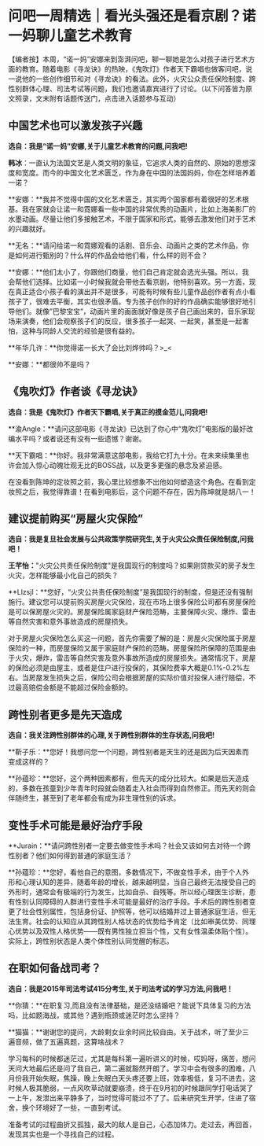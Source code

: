 # 问吧一周精选｜看光头强还是看京剧？诺一妈聊儿童艺术教育

【编者按】本周，“诺一妈”安娜来到澎湃问吧，聊一聊她是怎么对孩子进行艺术方面的教育。随着电影《寻龙诀》的热映，《鬼吹灯》作者天下霸唱也做客问吧，说一说他的一些创作细节和对《寻龙诀》的看法。此外，火灾公众责任保险制度、跨性别群体心理、司法考试等问题，我们也邀请嘉宾进行了讨论。（以下问答皆为原文照录，文末附有话题传送门，点击进入话题参与互动）

## 中国艺术也可以激发孩子兴趣

**选自：我是“诺一妈”安娜,关于儿童艺术教育的问题,问我吧!**

**韩冰**：一直认为法国文艺是人类文明的象征，它追求人类的自然的、原始的思想深度和宽度。而今的中国文化艺术匮乏，作为身在中国的法国妈妈，你在怎样培养着一诺？

**安娜：**我并不觉得中国的文化艺术匮乏，其实两个国家都有着很好的艺术根基。我在家就会让诺一和霓娜看一些中国的非常优秀的动画片，比如上海美影厂的水墨动画。尽量让他们多接触艺术，不限于国家和形式，能够去激发他们对于艺术的兴趣就好。

**无名：**请问给诺一和霓娜观看的话剧、音乐会、动画片之类的艺术作品，你是如何进行甄别的？什么样的作品会给他们看，什么样的则不会？

**安娜：**他们太小了，你跟他们商量，他们自己肯定就会选光头强。所以，我会帮他们选择。比如诺一小时候我就会带他去看京剧，他特别喜欢。另一方面，现在真正适合小孩子看的演出并不是很多，可能有时候有些儿童作品创作者有点小看孩子了，很难去平衡，其实也很矛盾。专为孩子创作的好的作品确实能够很好地引导他们。就像”巴黎宝宝“，动画片里的画面就好像是孩子自己画出来的，音乐家现场来演奏，他们会观察孩子们的反应，很多孩子一起哭、一起笑，甚至是一起害怕，这种与同龄人交流的经验是很有益的。

**年华几许：**你觉得诺一长大了会比刘烨帅吗？>\_<

**安娜：**都很帅不是吗？

## 《鬼吹灯》作者谈《寻龙诀》

**选自：我是《鬼吹灯》作者天下霸唱,关于真正的摸金范儿,问我吧!**

**渝Angle：**请问这部电影《寻龙诀》已达到了你心中“鬼吹灯”电影版的最好改编水平吗？或者说还有没有一些遗憾？谢谢。

**天下霸唱：**你好。我非常满意这部电影，我给它打九十分。在未来续集里也许会加入惊心动魄壮观无比的BOSS战，以及更多更强的悬念及紧迫感。

在没看到陈坤的定妆照之前，我心里比较想象不出他如何塑造这个角色。在看到定妆照之后，我觉得靠谱！在看到电影后，这个问题不存在，因为陈坤就是胡八一！

## 建议提前购买“房屋火灾保险”

**选自：我是复旦社会发展与公共政策学院研究生,关于火灾公众责任保险制度,问我吧！**

**王芊怡：**"火灾公共责任保险制度"是我国现行的制度吗？如果刚贷款买的房子发生火灾，怎样能够最小化自己的损失？

**Llzsjl：**您好，“火灾公共责任保险制度”是我国现行的制度，但是还没有强制施行。建议您可以提前购买房屋火灾保险，现在市场上很多保险公司都有房屋保险是可以保房屋火灾的。房屋保险属家庭财产保险范畴，主要保障火灾、爆炸、雷击等自然灾害和意外事故造成的房屋损失。

对于房屋火灾保险怎么买这一问题，首先你需要了解的是：房屋火灾保险属于房屋保险的一种，而房屋保险又属于家庭财产保险的范畴。房屋保险所保障的范围是由于火灾，爆炸，雷击等自然灾害及意外事故所造成的房屋损失。通常情况下，房屋的保险必须是由屋主，或者是住户进行投保的，其保险费率大概是0.1%-0.2%左右。当房屋发生损失之后，保险公司会根据房屋的实际价值对投保人进行赔偿，不过最高赔偿金额是不能超过保险金额的。

## 跨性别者更多是先天造成

**选自：我关注跨性别群体的心理,关于跨性别群体的生存状态,问我吧!**

**靳子乐：**您好！我想问您一个问题，跨性别者是天生的还是因为后天因素而变成这样的？

**孙蕴珍：**您好，这个两种因素都有，但先天的成分比较大。如果是后天造成的，多数在孩童到少年青年时段就会随着走入社会而得到自然修正。而先天的则会伴随终生，甚至到了老年都会有成为非生理性别的诉求。

## 变性手术可能是最好治疗手段

**Jurain：**请问跨性别者一定要去做变性手术吗？社会又该如何去对待一个跨性别者？他们如何得到普通的家庭生活？

**孙蕴珍：**您好，看他自己的意图，多数情况下，不做变性手术，由于个人外形和心理认知的差异，随着年龄的增长，越来越明显，当自己最终无法接受自己的外形时，通常会有极端的行为发生，比如自杀、自残等。所以经心理医生诊断，患有性别认同障碍的人群进行变性手术可能是最好的治疗手段。手术后的跨性别者变更了社会性别属性，包括身份证、护照等，他可以结婚并过上普通家庭生活，但无法生育。社会的认知应从其跨性别人格状态的优势给予肯定（比如审美优势、同理心优势以及双性人格优势——既有男性独立担当个性，又有女性温柔体贴个性）。实际上，跨性别状态是人类个体性别认同觉醒的标志。

## 在职如何备战司考？

**选自：我是2015年司法考试415分考生,关于司法考试的学习方法,问我吧！**

**你猜：**在职复习,而且没有法律基础，是还没结婚吧？能说下具体复习的方法吗，比如题海战，或其他？遇到瓶颈或迷茫时怎么坚持？

**猫猫：**谢谢您的提问，大龄剩女业余时间比较自由。关于战术，听了至少三遍音频，做了五遍真题，这算啥战术？

学习每科的时候都迷茫过，尤其是每科第一遍听讲义的时候，哎妈呀，痛苦，想问天问大地最后还是问了我自己，第二遍就豁然开朗了。学习中会有很多的困难，八月份我开始失眠，焦躁，晚上失眠白天头疼还要上班，效率极低，复习不进去，这时候人极其脆弱，一点风吹草动就要崩溃，终于在9月初的时候跟同学打电话哭了一上午，发泄出来平静多了，当时觉得可能过不了了。后来研究生开学，住进了宿舍，换个环境好了一些，一直到考试。

准备考试的过程曲折又孤独，最大的敌人是自己，心态加体力。走过去，再回首，发现其实也是一个寻找自己的过程。
<!-- tcd_original_link https://m.thepaper.cn/newsDetail_forward_1413594 -->
